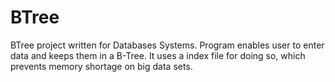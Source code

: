 # BTree
 BTree project written for Databases Systems.
Program enables user to enter data and keeps them in a B-Tree. It uses a index file for doing so, which prevents memory shortage on big data sets.
